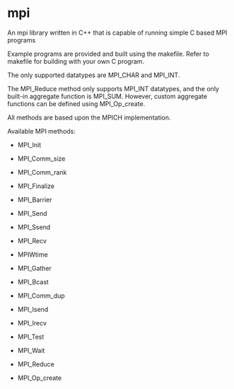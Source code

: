 # mpi
An mpi library written in C++ that is capable of running simple C based MPI programs

Example programs are provided and built using the makefile. Refer to makefile for building with
your own C program. 

The only supported datatypes are MPI_CHAR and MPI_INT.

The MPI_Reduce method only supports MPI_INT datatypes, and the only built-in aggregate function is MPI_SUM.
However, custom aggregate functions can be defined using MPI_Op_create.

All methods are based upon the MPICH implementation.

Available MPI methods:

* MPI_Init

* MPI_Comm_size

* MPI_Comm_rank

* MPI_Finalize

* MPI_Barrier

* MPI_Send

* MPI_Ssend

* MPI_Recv

* MPIWtime

* MPI_Gather

* MPI_Bcast

* MPI_Comm_dup

* MPI_Isend

* MPI_Irecv

* MPI_Test

* MPI_Wait

* MPI_Reduce

* MPI_Op_create
